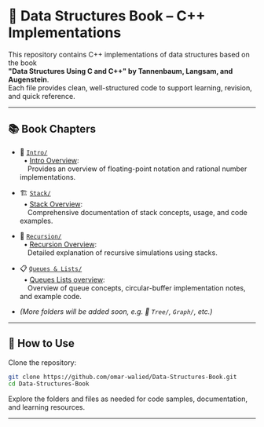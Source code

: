 # 📘 Data Structures Book – C++ Implementations

This repository contains C++ implementations of data structures based on the book  
**"Data Structures Using C and C++" by Tannenbaum, Langsam, and Augenstein**.  
Each file provides clean, well-structured code to support learning, revision, and quick reference.

---

## 📚 Book Chapters

- 📖 [`Intro/`](https://github.com/0marwalied/Data-Structures-Book/tree/main/Intro)  
  &nbsp;&nbsp;• [Intro Overview](https://github.com/0marwalied/Data-Structures-Book/blob/main/Intro/README.md):  
  &nbsp;&nbsp;&nbsp;&nbsp;Provides an overview of floating-point notation and rational number implementations.

- 🏗️ [`Stack/`](https://github.com/0marwalied/Data-Structures-Book/tree/main/Stack)  
  &nbsp;&nbsp;• [Stack Overview](https://github.com/0marwalied/Data-Structures-Book/blob/main/Stack/README.md):  
  &nbsp;&nbsp;&nbsp;&nbsp;Comprehensive documentation of stack concepts, usage, and code examples.

- 🔄 [`Recursion/`](https://github.com/0marwalied/Data-Structures-Book/tree/main/Recursion)  
  &nbsp;&nbsp;• [Recursion Overview](https://github.com/0marwalied/Data-Structures-Book/blob/main/Recursion/README.md):  
  &nbsp;&nbsp;&nbsp;&nbsp;Detailed explanation of recursive simulations using stacks.

- 📋 [`Queues & Lists/`](https://github.com/0marwalied/Data-Structures-Book/tree/main/Queues%20%26%20Lists)  
  &nbsp;&nbsp;• [Queues Lists overview](https://github.com/0marwalied/Data-Structures-Book/blob/main/Queues%20%26%20Lists/README.md):  
  &nbsp;&nbsp;&nbsp;&nbsp;Overview of queue concepts, circular-buffer implementation notes, and example code.

- _(More folders will be added soon, e.g. 🌳 `Tree/`, `Graph/`, etc.)_

---

## 🚀 How to Use

Clone the repository:

```bash
git clone https://github.com/omar-walied/Data-Structures-Book.git
cd Data-Structures-Book
```

Explore the folders and files as needed for code samples, documentation, and learning resources.

---
